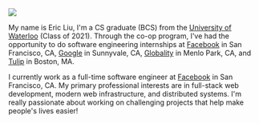 <img src="https://s3.amazonaws.com/eliucs/img/misc/profile-photo-feb-2020.jpg" />

My name is Eric Liu, I'm a CS graduate (BCS) from the [University of
Waterloo](https://uwaterloo.ca/) (Class of 2021). Through the co-op program, I've had the
opportunity to do software engineering internships at [Facebook](https://facebook.com) in San
Francisco, CA, [Google](https://google.com) in Sunnyvale, CA, [Globality](https://globality.com) in
Menlo Park, CA, and [Tulip](https://tulip.co) in Boston, MA.

I currently work as a full-time software engineer at [Facebook](https://facebook.com) in San
Francisco, CA. My primary professional interests are in full-stack web development, modern web
infrastructure, and distributed systems. I'm really passionate about working on challenging projects
that help make people's lives easier!

